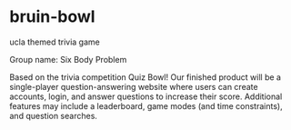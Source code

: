 # bruin-bowl
ucla themed trivia game

Group name: Six Body Problem

Based on the trivia competition Quiz Bowl! 
Our finished product will be a single-player question-answering website where users can create accounts, login, and answer questions to increase their score. 
Additional features may include a leaderboard, game modes (and time constraints), and question searches. 
